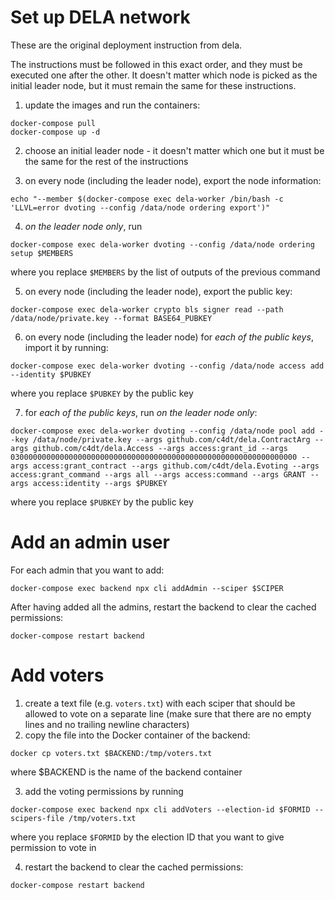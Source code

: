 # Set up DELA network

These are the original deployment instruction from dela. 

The instructions must be followed in this exact order, and they must be executed one after the other. It
doesn't matter which node is picked as the initial leader node, but it must remain the same for these instructions.

1. update the images and run the containers:

```
docker-compose pull
docker-compose up -d
```

2. choose an initial leader node - it doesn't matter which one but it must be the same for the rest of the instructions

3. on every node (including the leader node), export the node information:

```
echo "--member $(docker-compose exec dela-worker /bin/bash -c 'LLVL=error dvoting --config /data/node ordering export')"
```

4. *on the leader node only*, run

```
docker-compose exec dela-worker dvoting --config /data/node ordering setup $MEMBERS
```

where you replace `$MEMBERS` by the list of outputs of the previous command

5. on every node (including the leader node), export the public key:

```
docker-compose exec dela-worker crypto bls signer read --path /data/node/private.key --format BASE64_PUBKEY
```

6. on every node (including the leader node) for *each of the public keys*, import it by running:

```
docker-compose exec dela-worker dvoting --config /data/node access add --identity $PUBKEY
```

where you replace `$PUBKEY` by the public key

7. for *each of the public keys*, run *on the leader node only*:

```
docker-compose exec dela-worker dvoting --config /data/node pool add --key /data/node/private.key --args github.com/c4dt/dela.ContractArg --args github.com/c4dt/dela.Access --args access:grant_id --args 0300000000000000000000000000000000000000000000000000000000000000 --args access:grant_contract --args github.com/c4dt/dela.Evoting --args access:grant_command --args all --args access:command --args GRANT --args access:identity --args $PUBKEY
```

where you replace `$PUBKEY` by the public key

# Add an admin user


For each admin that you want to add:

```
docker-compose exec backend npx cli addAdmin --sciper $SCIPER
```

After having added all the admins, restart the backend to clear the cached permissions:

```
docker-compose restart backend
```

# Add voters

1. create a text file (e.g. `voters.txt`) with each sciper that should be allowed to vote on a separate line (make sure that there are no empty lines and no trailing newline characters)
2. copy the file into the Docker container of the backend:

```
docker cp voters.txt $BACKEND:/tmp/voters.txt
```

where $BACKEND is the name of the backend container

3. add the voting permissions by running

```
docker-compose exec backend npx cli addVoters --election-id $FORMID --scipers-file /tmp/voters.txt
```

where you replace `$FORMID` by the election ID that you want to give permission to vote in

4. restart the backend to clear the cached permissions:

```
docker-compose restart backend
```
